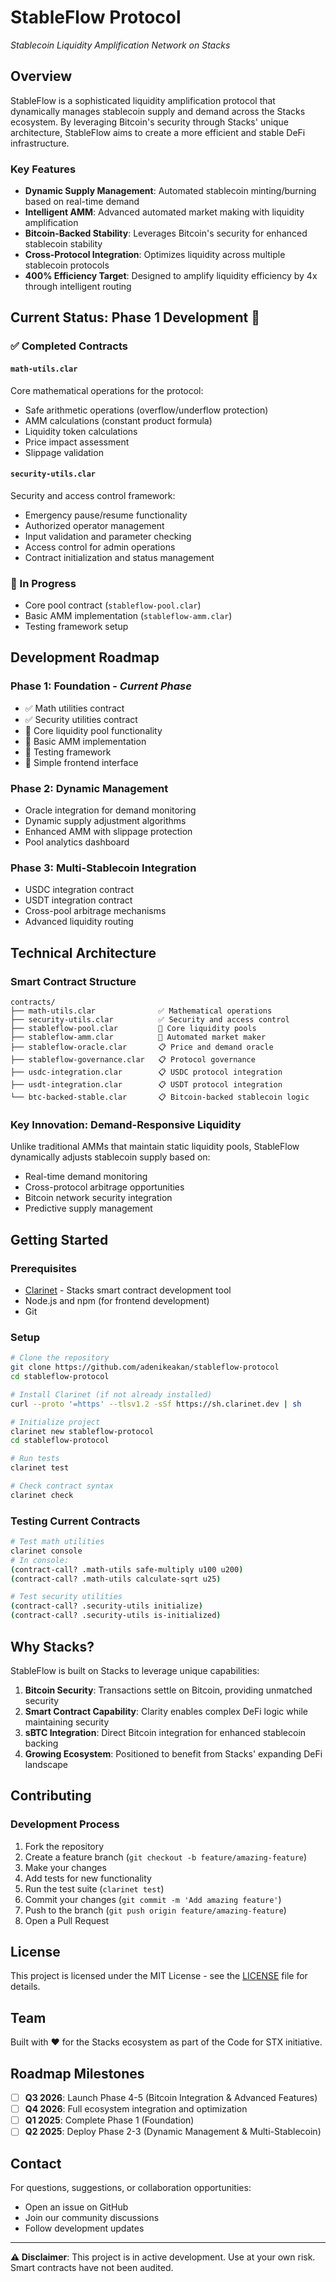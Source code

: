 # StableFlow Protocol
*Stablecoin Liquidity Amplification Network on Stacks*

## Overview

StableFlow is a sophisticated liquidity amplification protocol that dynamically manages stablecoin supply and demand across the Stacks ecosystem. By leveraging Bitcoin's security through Stacks' unique architecture, StableFlow aims to create a more efficient and stable DeFi infrastructure.

### Key Features
- **Dynamic Supply Management**: Automated stablecoin minting/burning based on real-time demand
- **Intelligent AMM**: Advanced automated market making with liquidity amplification
- **Bitcoin-Backed Stability**: Leverages Bitcoin's security for enhanced stablecoin stability
- **Cross-Protocol Integration**: Optimizes liquidity across multiple stablecoin protocols
- **400% Efficiency Target**: Designed to amplify liquidity efficiency by 4x through intelligent routing

## Current Status: Phase 1 Development 🚧

### ✅ Completed Contracts

#### `math-utils.clar`
Core mathematical operations for the protocol:
- Safe arithmetic operations (overflow/underflow protection)
- AMM calculations (constant product formula)
- Liquidity token calculations
- Price impact assessment
- Slippage validation

#### `security-utils.clar`
Security and access control framework:
- Emergency pause/resume functionality
- Authorized operator management
- Input validation and parameter checking
- Access control for admin operations
- Contract initialization and status management

### 🔄 In Progress
- Core pool contract (`stableflow-pool.clar`)
- Basic AMM implementation (`stableflow-amm.clar`)
- Testing framework setup

## Development Roadmap

### Phase 1: Foundation - *Current Phase*
- ✅ Math utilities contract
- ✅ Security utilities contract
- 🔄 Core liquidity pool functionality
- 🔄 Basic AMM implementation
- 🔄 Testing framework
- 🔄 Simple frontend interface

### Phase 2: Dynamic Management
- Oracle integration for demand monitoring
- Dynamic supply adjustment algorithms
- Enhanced AMM with slippage protection
- Pool analytics dashboard

### Phase 3: Multi-Stablecoin Integration
- USDC integration contract
- USDT integration contract
- Cross-pool arbitrage mechanisms
- Advanced liquidity routing

## Technical Architecture

### Smart Contract Structure
```
contracts/
├── math-utils.clar              ✅ Mathematical operations
├── security-utils.clar          ✅ Security and access control
├── stableflow-pool.clar         🔄 Core liquidity pools
├── stableflow-amm.clar          🔄 Automated market maker
├── stableflow-oracle.clar       📋 Price and demand oracle
├── stableflow-governance.clar   📋 Protocol governance
├── usdc-integration.clar        📋 USDC protocol integration
├── usdt-integration.clar        📋 USDT protocol integration
└── btc-backed-stable.clar       📋 Bitcoin-backed stablecoin logic
```

### Key Innovation: Demand-Responsive Liquidity

Unlike traditional AMMs that maintain static liquidity pools, StableFlow dynamically adjusts stablecoin supply based on:
- Real-time demand monitoring
- Cross-protocol arbitrage opportunities
- Bitcoin network security integration
- Predictive supply management

## Getting Started

### Prerequisites
- [Clarinet](https://github.com/hirosystems/clarinet) - Stacks smart contract development tool
- Node.js and npm (for frontend development)
- Git

### Setup
```bash
# Clone the repository
git clone https://github.com/adenikeakan/stableflow-protocol
cd stableflow-protocol

# Install Clarinet (if not already installed)
curl --proto '=https' --tlsv1.2 -sSf https://sh.clarinet.dev | sh

# Initialize project
clarinet new stableflow-protocol
cd stableflow-protocol

# Run tests
clarinet test

# Check contract syntax
clarinet check
```

### Testing Current Contracts
```bash
# Test math utilities
clarinet console
# In console:
(contract-call? .math-utils safe-multiply u100 u200)
(contract-call? .math-utils calculate-sqrt u25)

# Test security utilities
(contract-call? .security-utils initialize)
(contract-call? .security-utils is-initialized)
```

## Why Stacks?

StableFlow is built on Stacks to leverage unique capabilities:

1. **Bitcoin Security**: Transactions settle on Bitcoin, providing unmatched security
2. **Smart Contract Capability**: Clarity enables complex DeFi logic while maintaining security
3. **sBTC Integration**: Direct Bitcoin integration for enhanced stablecoin backing
4. **Growing Ecosystem**: Positioned to benefit from Stacks' expanding DeFi landscape

## Contributing

### Development Process
1. Fork the repository
2. Create a feature branch (`git checkout -b feature/amazing-feature`)
3. Make your changes
4. Add tests for new functionality
5. Run the test suite (`clarinet test`)
6. Commit your changes (`git commit -m 'Add amazing feature'`)
7. Push to the branch (`git push origin feature/amazing-feature`)
8. Open a Pull Request

## License

This project is licensed under the MIT License - see the [LICENSE](LICENSE) file for details.

## Team

Built with ❤️ for the Stacks ecosystem as part of the Code for STX initiative.

## Roadmap Milestones

- [ ] **Q3 2026**: Launch Phase 4-5 (Bitcoin Integration & Advanced Features)
- [ ] **Q4 2026**: Full ecosystem integration and optimization
- [ ] **Q1 2025**: Complete Phase 1 (Foundation)
- [ ] **Q2 2025**: Deploy Phase 2-3 (Dynamic Management & Multi-Stablecoin)

## Contact

For questions, suggestions, or collaboration opportunities:
- Open an issue on GitHub
- Join our community discussions
- Follow development updates

---

**⚠️ Disclaimer**: This project is in active development. Use at your own risk. Smart contracts have not been audited.
